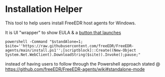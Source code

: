 # Installation Helper
This tool to help users install FreeEDR host agents for Windows. 

It is UI "wrapper" to show EULA & a [button that launches](https://github.com/freeEDR/installHelper/blob/main/unit1.pas#L41)

`powershell -Command "$standAlone=1; $site=''https://raw.githubusercontent.com/freeEDR/FreeEDR-agents/main/install.ps1'';[scriptblock]::Create((New-Object System.Net.WebClient).DownloadString($site)).Invoke();pause;"` 

instead of having users to follow through the Powershell approach stated @ https://github.com/freeEDR/FreeEDR-agents/wiki#standalone-mode


